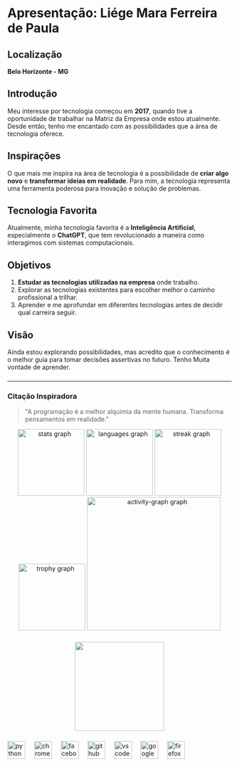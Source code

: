 # Apresentação: Liége Mara Ferreira de Paula

## Localização
**Belo Horizonte - MG**

## Introdução
Meu interesse por tecnologia começou em **2017**, quando tive a oportunidade de trabalhar na Matriz da Empresa onde estou atualmente. Desde então, tenho me encantado com as possibilidades que a área de tecnologia oferece.

## Inspirações
O que mais me inspira na área de tecnologia é a possibilidade de **criar algo novo** e **transformar ideias em realidade**. Para mim, a tecnologia representa uma ferramenta poderosa para inovação e solução de problemas.

## Tecnologia Favorita
Atualmente, minha tecnologia favorita é a **Inteligência Artificial**, especialmente o **ChatGPT**, que tem revolucionado a maneira como interagimos com sistemas computacionais.

## Objetivos
1. **Estudar as tecnologias utilizadas na empresa** onde trabalho.
2. Explorar as tecnologias existentes para escolher melhor o caminho profissional a trilhar.
3. Aprender e me aprofundar em diferentes tecnologias antes de decidir qual carreira seguir.

## Visão
Ainda estou explorando possibilidades, mas acredito que o conhecimento é o melhor guia para tomar decisões assertivas no futuro. Tenho Muita vontade de aprender.

###
---

### Citação Inspiradora
> "A programação é a melhor alquimia da mente humana. Transforma pensamentos em realidade."

<div align="center">
  <img src="https://github-readme-stats.vercel.app/api?username=Liege-doc&hide_title=false&hide_rank=false&show_icons=true&include_all_commits=true&count_private=true&disable_animations=false&theme=dracula&locale=en&hide_border=false&order=1" height="150" alt="stats graph"  />
  <img src="https://github-readme-stats.vercel.app/api/top-langs?username=Liege-doc&locale=en&hide_title=false&layout=compact&card_width=320&langs_count=5&theme=dracula&hide_border=false&order=2" height="150" alt="languages graph"  />
  <img src="https://streak-stats.demolab.com?user=Liege-doc&locale=en&mode=daily&theme=dracula&hide_border=false&border_radius=5&order=3" height="150" alt="streak graph"  />
  <img src="https://github-profile-trophy.vercel.app?username=Liege-doc&theme=dracula&column=-1&row=1&margin-w=8&margin-h=8&no-bg=false&no-frame=false&order=4" height="150" alt="trophy graph"  />
  <img src="https://github-readme-activity-graph.vercel.app/graph?username=Liege-doc&radius=16&theme=react&area=true&order=5" height="300" alt="activity-graph graph"  />
</div>

###

<div align="center">
  <img height="200" src="https://i.imgflip.com/65efzo.gif"  />
</div>

###

<div align="left">
  <img src="https://cdn.jsdelivr.net/gh/devicons/devicon/icons/python/python-original.svg" height="40" alt="python logo"  />
  <img width="12" />
  <img src="https://cdn.jsdelivr.net/gh/devicons/devicon/icons/chrome/chrome-original.svg" height="40" alt="chrome logo"  />
  <img width="12" />
  <img src="https://cdn.jsdelivr.net/gh/devicons/devicon/icons/facebook/facebook-original.svg" height="40" alt="facebook logo"  />
  <img width="12" />
  <img src="https://cdn.jsdelivr.net/gh/devicons/devicon/icons/github/github-original.svg" height="40" alt="github logo"  />
  <img width="12" />
  <img src="https://cdn.jsdelivr.net/gh/devicons/devicon/icons/vscode/vscode-original.svg" height="40" alt="vscode logo"  />
  <img width="12" />
  <img src="https://cdn.jsdelivr.net/gh/devicons/devicon/icons/google/google-original.svg" height="40" alt="google logo"  />
  <img width="12" />
  <img src="https://cdn.jsdelivr.net/gh/devicons/devicon/icons/firefox/firefox-original.svg" height="40" alt="firefox logo"  />
</div>

###